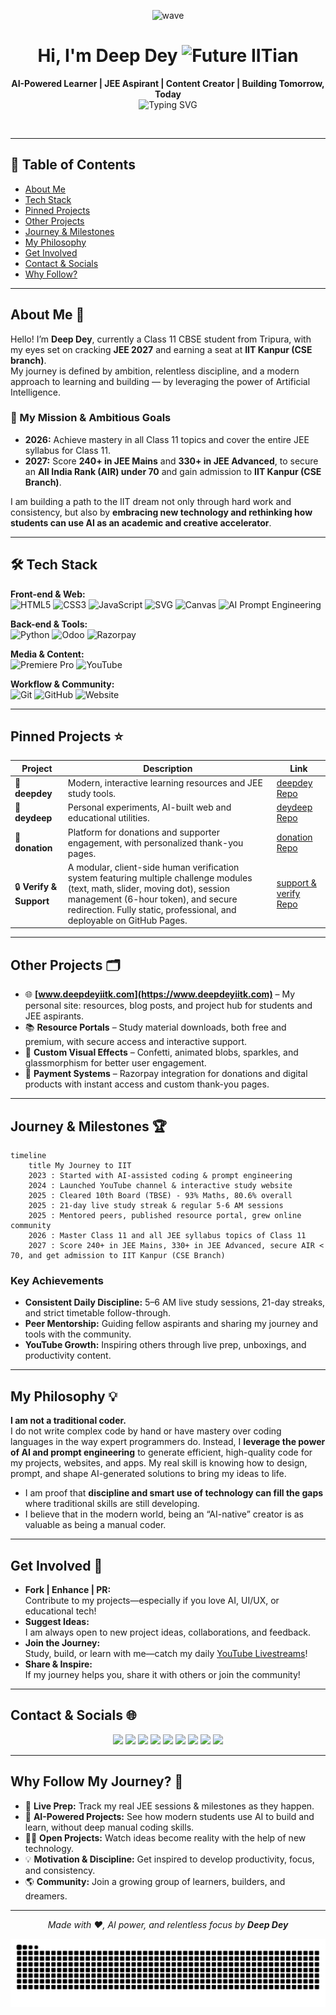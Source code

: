<p align="center">
  <img src="https://media.giphy.com/media/hvRJCLFzcasrR4ia7z/giphy.gif" width="40" alt="wave" />
</p>

<h1 align="center">Hi, I'm Deep Dey <img src="https://img.shields.io/badge/-Future%20IITian-%23FF5F1F?style=flat-square&logo=google&logoColor=white" alt="Future IITian" /></h1>
<p align="center">
  <b>AI-Powered Learner | JEE Aspirant | Content Creator | Building Tomorrow, Today</b><br>
  <img src="https://readme-typing-svg.demolab.com?font=Fira+Code&duration=3000&pause=800&color=3A0CA3&center=true&vCenter=true&width=450&lines=JEE+2027+Aspirant;AI+%2B+Prompt+Engineering+Enthusiast;Web+%26+App+Innovator;Consistent+5AM+Study+Streaks" alt="Typing SVG">
</p>
<br>

---

## 📌 Table of Contents
- [About Me](#about-me-🚀)
- [Tech Stack](#️-tech-stack)
- [Pinned Projects](#pinned-projects-⭐)
- [Other Projects](#other-projects-🗂️)
- [Journey & Milestones](#journey--milestones-🏆)
- [My Philosophy](#my-philosophy-💡)
- [Get Involved](#get-involved-🤝)
- [Contact & Socials](#contact--socials-🌐)
- [Why Follow?](#why-follow-my-journey-🌟)

---

## About Me 🚀

Hello! I’m **Deep Dey**, currently a Class 11 CBSE student from Tripura, with my eyes set on cracking **JEE 2027** and earning a seat at **IIT Kanpur (CSE branch)**.  
My journey is defined by ambition, relentless discipline, and a modern approach to learning and building — by leveraging the power of Artificial Intelligence.

### 🎯 My Mission & Ambitious Goals

- **2026:** Achieve mastery in all Class 11 topics and cover the entire JEE syllabus for Class 11.
- **2027:** Score **240+ in JEE Mains** and **330+ in JEE Advanced**, to secure an **All India Rank (AIR) under 70** and gain admission to **IIT Kanpur (CSE Branch)**.

I am building a path to the IIT dream not only through hard work and consistency, but also by **embracing new technology and rethinking how students can use AI as an academic and creative accelerator**.

---

## 🛠️ Tech Stack

**Front-end & Web:**  
![HTML5](https://img.shields.io/badge/HTML5-E34F26?style=for-the-badge&logo=html5&logoColor=white)
![CSS3](https://img.shields.io/badge/CSS3-1572B6?style=for-the-badge&logo=css3&logoColor=white)
![JavaScript](https://img.shields.io/badge/JavaScript-F7DF1E?style=for-the-badge&logo=javascript&logoColor=black)
![SVG](https://img.shields.io/badge/SVG-FF9900?style=for-the-badge&logo=svg&logoColor=white)
![Canvas](https://img.shields.io/badge/Canvas-FF5733?style=for-the-badge&logo=javascript&logoColor=white)
![AI Prompt Engineering](https://img.shields.io/badge/AI-Prompt_Engineering-0F0F0F?style=for-the-badge&logo=openai&logoColor=white)

**Back-end & Tools:**  
![Python](https://img.shields.io/badge/Python-3776AB?style=for-the-badge&logo=python&logoColor=white)
![Odoo](https://img.shields.io/badge/Odoo-4A7EBB?style=for-the-badge&logo=odoo&logoColor=white)
![Razorpay](https://img.shields.io/badge/Razorpay-00AEE9?style=for-the-badge&logo=razorpay&logoColor=white)

**Media & Content:**  
![Premiere Pro](https://img.shields.io/badge/Video_Editing-Premiere_Pro-FF0000?style=for-the-badge&logo=adobe-premiere&logoColor=white)
![YouTube](https://img.shields.io/badge/YouTube-FF0000?style=for-the-badge&logo=youtube&logoColor=white)

**Workflow & Community:**  
![Git](https://img.shields.io/badge/Git-F05032?style=for-the-badge&logo=git&logoColor=white)
![GitHub](https://img.shields.io/badge/GitHub-181717?style=for-the-badge&logo=github&logoColor=white)
![Website](https://img.shields.io/badge/DeepDey_Website-3A0CA3?style=for-the-badge&logo=webflow&logoColor=white)

---

## Pinned Projects ⭐

| Project | Description | Link |
|---------|-------------|------|
| 🎯 **deepdey** | Modern, interactive learning resources and JEE study tools. | [deepdey Repo](https://github.com/deepdeyiitgn/deepdey) |
| 🚀 **deydeep** | Personal experiments, AI-built web and educational utilities. | [deydeep Repo](https://github.com/deepdeyiitgn/deydeep) |
| 💖 **donation** | Platform for donations and supporter engagement, with personalized thank-you pages. | [donation Repo](https://github.com/deepdeyiitgn/donation) |
| 🔒 **Verify & Support** | A modular, client-side human verification system featuring multiple challenge modules (text, math, slider, moving dot), session management (6-hour token), and secure redirection. Fully static, professional, and deployable on GitHub Pages. | [support & verify Repo](https://github.com/deepdeyiitgn/support-page-deepdeyiitk.com) |

---

## Other Projects 🗂️

- 🌐 **[www.deepdeyiitk.com](https://www.deepdeyiitk.com)** – My personal site: resources, blog posts, and project hub for students and JEE aspirants.
- 📚 **Resource Portals** – Study material downloads, both free and premium, with secure access and interactive support.
- 🎨 **Custom Visual Effects** – Confetti, animated blobs, sparkles, and glassmorphism for better user engagement.
- 🏦 **Payment Systems** – Razorpay integration for donations and digital products with instant access and custom thank-you pages.

---

## Journey & Milestones 🏆

```mermaid
timeline
    title My Journey to IIT
    2023 : Started with AI-assisted coding & prompt engineering
    2024 : Launched YouTube channel & interactive study website
    2025 : Cleared 10th Board (TBSE) - 93% Maths, 80.6% overall
    2025 : 21-day live study streak & regular 5-6 AM sessions
    2025 : Mentored peers, published resource portal, grew online community
    2026 : Master Class 11 and all JEE syllabus topics of Class 11
    2027 : Score 240+ in JEE Mains, 330+ in JEE Advanced, secure AIR < 70, and get admission to IIT Kanpur (CSE Branch)
```

### Key Achievements
- **Consistent Daily Discipline:** 5–6 AM live study sessions, 21-day streaks, and strict timetable follow-through.
- **Peer Mentorship:** Guiding fellow aspirants and sharing my journey and tools with the community.
- **YouTube Growth:** Inspiring others through live prep, unboxings, and productivity content.

---

## My Philosophy 💡

**I am not a traditional coder.**  
I do not write complex code by hand or have mastery over coding languages in the way expert programmers do. Instead, I **leverage the power of AI and prompt engineering** to generate efficient, high-quality code for my projects, websites, and apps. My real skill is knowing how to design, prompt, and shape AI-generated solutions to bring my ideas to life.  
- I am proof that **discipline and smart use of technology can fill the gaps** where traditional skills are still developing.
- I believe that in the modern world, being an “AI-native” creator is as valuable as being a manual coder.

---

## Get Involved 🤝

- **Fork | Enhance | PR:**  
  Contribute to my projects—especially if you love AI, UI/UX, or educational tech!
- **Suggest Ideas:**  
  I am always open to new project ideas, collaborations, and feedback.
- **Join the Journey:**  
  Study, build, or learn with me—catch my daily [YouTube Livestreams](https://www.youtube.com/@deepdeyiit)!
- **Share & Inspire:**  
  If my journey helps you, share it with others or join the community!

---

## Contact & Socials 🌐

<p align="center">
  <a href="https://www.deepdeyiitk.com"><img src="https://img.shields.io/badge/Website-DeepDey-blue?style=for-the-badge" /></a>
  <a href="mailto:thedeeparise@gmail.com"><img src="https://img.shields.io/badge/Email-contact@deepdeyiitk.com-yellow?style=for-the-badge" /></a>
  <a href="https://www.instagram.com/deepdey.official/"><img src="https://img.shields.io/badge/Instagram-@deepdey.official-purple?style=for-the-badge" /></a>
  <a href="https://www.youtube.com/@deepdeyiit"><img src="https://img.shields.io/badge/YouTube-DeepDey-red?style=for-the-badge" /></a>
  <a href="https://www.linkedin.com/in/deepdeyiitgn"><img src="https://img.shields.io/badge/LinkedIn-deepdeyiitgn-blue?style=for-the-badge" /></a>
  <a href="https://x.com/deepdeyofficial"><img src="https://img.shields.io/badge/X-@deepdeyofficial-black?style=for-the-badge" /></a>
  <a href="https://discord.gg/bSghTD4PVY"><img src="https://img.shields.io/badge/Discord-Community-5865F2?style=for-the-badge" /></a>
  <a href="https://open.spotify.com/playlist/6KIXCU0MCMP86td8GmLgxj"><img src="https://img.shields.io/badge/Spotify-Playlist-1DB954?style=for-the-badge" /></a>
  <a href="https://taplink.cc/deepdey.official"><img src="https://img.shields.io/badge/All%20Links-Taplink-3a0ca3?style=for-the-badge" /></a>
</p>

---

## Why Follow My Journey? 🌟

- 🎥 **Live Prep:** Track my real JEE sessions & milestones as they happen.
- 🤖 **AI-Powered Projects:** See how modern students use AI to build and learn, without deep manual coding skills.
- 🧑‍💻 **Open Projects:** Watch ideas become reality with the help of new technology.
- 💡 **Motivation & Discipline:** Get inspired to develop productivity, focus, and consistency.
- 🌎 **Community:** Join a growing group of learners, builders, and dreamers.

---

<p align="center">
  <em>Made with ❤️, AI power, and relentless focus by <b>Deep Dey</b></em>
</p>

<p align="center">
  <img src="https://raw.githubusercontent.com/Anuj579/Anuj579/output/github-contribution-grid-snake-dark.svg" alt="Snake animation" />
</p>

